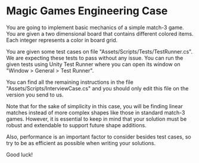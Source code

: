 # Magic Games Engineering Case

You are going to implement basic mechanics of a simple match-3 game.
You are given a two dimensional board that contains different colored items.
Each integer represents a color in board grid.

You are given some test cases on file "Assets/Scripts/Tests/TestRunner.cs". We are expecting these tests 
to pass without any issue. You can run the given tests using Unity Test Runner where you 
can open its window on "Window > General > Test Runner".

You can find all the remaining instructions in the file "Assets/Scripts/InterviewCase.cs" and 
you should only edit this file on the version you send to us.

Note that for the sake of simplicity in this case, you will be finding linear matches instead of more complex shapes 
like those in standard match-3 games. However, it is essential to keep in mind that your solution must be robust and 
extendable to support future shape additions.

Also, performance is an important factor to consider besides test cases, so try to be as efficient as possible
when writing your solutions.

Good luck!